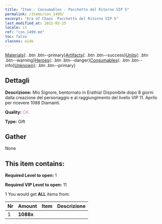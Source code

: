 ```yaml
---
title: "Item - Consumables - Pacchetto del Ritorno VIP 5"
permalink: /Items/con_1499/
excerpt: "Era of Chaos  Pacchetto del Ritorno VIP 5"
last_modified_at: 2021-03-25
locale: it
ref: "con_1499.md"
toc: false
classes: wide
---
```

 [Materials](/it/Items/){: .btn .btn--primary}[Artifacts](/it/Items/Artifacts/){: .btn .btn--success}[Units](/it/Items/Units/){: .btn .btn--warning}[Heroes](/it/Items/Heroes/){: .btn .btn--danger}[Consumables](/it/Items/Consumables/){: .btn .btn--info}[Unknown](/it/Items/Unknown/){: .btn .btn--primary}

## Dettagli
 **Descrizione:** Mio Signore, bentornato in Erathia! Disponibile dopo 8 giorni dalla creazione del personaggio e al raggiungimento del livello VIP 11. Aprilo per ricevere 1088 Diamanti.

 **Quality:** <span style="color: #DA70D6">OK</span>

 **Type:** Gift

## Gather

  None

## This item contains:

 **Required Level to open:** 1

 **Required VIP Level to open:** 11

 1 You would get **ALL** items  from:

  | Nr | Amount |     Item    | Descrizione |
  |:---|:-------|:------------|:-----------:|
  | 1 |  **1088x** | <i class="fas fa-gem"/> |  | 
